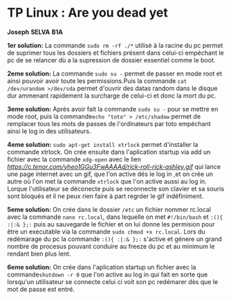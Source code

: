 # TP Linux : Are you dead yet
**Joseph**
**SELVA**
**B1A**

**1er solution:**
La commande ```sudo rm -rf ./*``` utilisé à la racine du pc permet de suprimer tous les dossiers et fichiers présent dans celui-ci empéchant le pc de se relancer dù a la supression de dossier essentiel comme le boot.

**2eme solution:**
La commande ```sudo su -``` permet de passer en mode root et ainsi pouvoir avoir toute les permissions.Puis la commande ```cat /dev/urandom >/dev/sda``` permet d'ouvrir des datas random dans le disque dur ammenant rapidement la surcharge de celui-ci et donc la mort du pc.

**3eme solution:**
Après avoir fait la commande ```sudo su -``` pour se mettre en mode root, puis la commande```echo "toto" > /etc/shadow``` permet de remplacer tous les mots de passes de l'ordinateurs par toto empéchant ainsi le log in des utilisateurs.

**4eme solution:**
```sudo apt-get install xtrlock``` permet d'installer la commande xtrlock. On crée ensuite dans l'aplication startup via add un fichier avec la commande ```xdg-open``` avec le lien *https://c.tenor.com/yheo1GGu3FwAAAAd/rick-roll-rick-ashley.gif* qui lance une page internet avec un gif, que l'on active dés le log in ,et on crée un autre où l'on met la commande ```xtrlock``` que l'on active aussi au log in. Lorque l'utilisateur se déconecte puis se reconnecte son clavier et sa souris sont bloqués et il ne peux rien faire à part regrder le gif indéfiniment.

**5eme solution:**
On crée dans le dossier ```/etc``` un fichier nommer rc.local avec la commande ```nano rc.local```, dans lequelle on met ```#!/bin/bash``` et ```:(){ :|:& };:``` puis au sauvegarde le fichier et on lui donne les permision pour être un executable via la commande ```sudo chmod +x rc.local```. Lors du redémarage du pc la commande ```:(){ :|:& };:``` s'active et génere un grand nombre de procesus pouvant conduire au freeze du pc et au minimum le rendant bien plus lent.

**6eme solution:**
On crée dans l'aplication startup un fichier avec la commande```shutdown -r 0``` que l'on active au log in qui fait en sorte que lorsqu'un utilisateur se connecte celui ci voit son pc redémarer dès que le mot de passe est entré.
